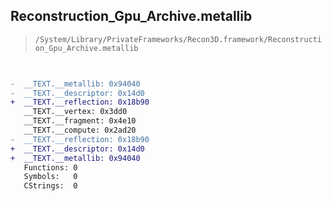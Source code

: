 ## Reconstruction_Gpu_Archive.metallib

> `/System/Library/PrivateFrameworks/Recon3D.framework/Reconstruction_Gpu_Archive.metallib`

```diff

 
-  __TEXT.__metallib: 0x94040
-  __TEXT.__descriptor: 0x14d0
+  __TEXT.__reflection: 0x18b90
   __TEXT.__vertex: 0x3dd0
   __TEXT.__fragment: 0x4e10
   __TEXT.__compute: 0x2ad20
-  __TEXT.__reflection: 0x18b90
+  __TEXT.__descriptor: 0x14d0
+  __TEXT.__metallib: 0x94040
   Functions: 0
   Symbols:   0
   CStrings:  0

```
